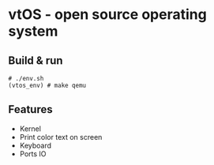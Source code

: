 # vtOS - open source operating system 

## Build & run

```
# ./env.sh
(vtos_env) # make qemu
```
## Features
*  Kernel
*  Print color text on screen
*  Keyboard 
*  Ports IO